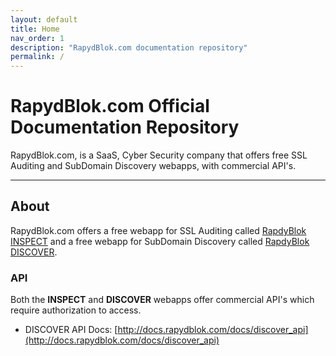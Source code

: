 ```yaml
---
layout: default
title: Home
nav_order: 1
description: "RapydBlok.com documentation repository"
permalink: /
---
```


# RapydBlok.com Official Documentation Repository

RapydBlok.com, is a SaaS, Cyber Security company that offers free SSL Auditing and SubDomain Discovery webapps, with commercial API's.

---

## About

RapydBlok.com offers a free webapp for SSL Auditing called [RapdyBlok INSPECT](https://inspect.rapydblok.com) and a free webapp for SubDomain Discovery called [RapdyBlok DISCOVER](https://discover.rapydblok.com).

### API
Both the <b>INSPECT</b> and <b>DISCOVER</b> webapps offer commercial API's which require authorization to access.

- DISCOVER API Docs: [http://docs.rapydblok.com/docs/discover_api](http://docs.rapydblok.com/docs/discover_api)
